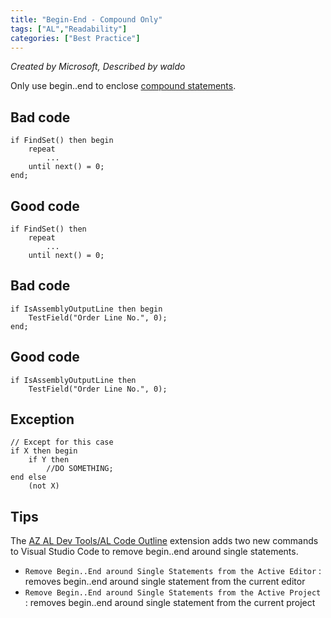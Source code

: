 ```yaml
---
title: "Begin-End - Compound Only"
tags: ["AL","Readability"]
categories: ["Best Practice"]
---
```


_Created by Microsoft, Described by waldo_

Only use begin..end to enclose [compound statements](https://docs.microsoft.com/en-us/cpp/c-language/compound-statement-c?view=msvc-170#:~:text=A%20compound%20statement%20%28also%20called%20a%20%22block%22%29%20typically,appear%20at%20the%20head%20of%20a%20compound%20statement.).

## Bad code

```AL
if FindSet() then begin
    repeat
        ...
    until next() = 0;
end;
```

## Good code

```AL
if FindSet() then
    repeat
        ...
    until next() = 0;
```

## Bad code

```AL
if IsAssemblyOutputLine then begin
    TestField("Order Line No.", 0);
end;
```

## Good code

```AL
if IsAssemblyOutputLine then
    TestField("Order Line No.", 0);
```

## Exception

```AL
// Except for this case
if X then begin
    if Y then 
        //DO SOMETHING;
end else 
    (not X)
```

## Tips

The [AZ AL Dev Tools/AL Code Outline](https://marketplace.visualstudio.com/items?itemName=andrzejzwierzchowski.al-code-outline) extension adds two new commands to Visual Studio Code to remove begin..end around single statements.

- `Remove Begin..End around Single Statements from the Active Editor` : removes begin..end around single statement from the current editor
- `Remove Begin..End around Single Statements from the Active Project` : removes begin..end around single statement from the current project
